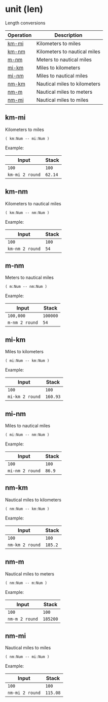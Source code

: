 # unit (len)

<!-- eval: use unit -->

Length conversions

<!-- index -->

| Operation               | Description
|-------------------------|-----------------------
| [km-mi](#km-mi)         | Kilometers to miles
| [km-nm](#km-nm)         | Kilometers to nautical miles
| [m-nm](#m-nm)           | Meters to nautical miles
| [mi-km](#mi-km)         | Miles to kilometers
| [mi-nm](#mi-nm)         | Miles to nautical miles
| [nm-km](#nm-km)         | Nautical miles to kilometers
| [nm-m](#nm-m)           | Nautical miles to meters
| [nm-mi](#nm-mi)         | Nautical miles to miles


## km-mi

Kilometers to miles

    ( km:Num -- mi:Num )

Example:

<!-- test: km-mi -->

| Input            | Stack
|------------------|-------------
| `100`            | `100`
| `km-mi 2 round`  | `62.14`


## km-nm

Kilometers to nautical miles

    ( km:Num -- nm:Num )

Example:

<!-- test: km-nm -->

| Input            | Stack
|------------------|-------------
| `100`            | `100`
| `km-nm 2 round`  | `54`


## m-nm

Meters to nautical miles

    ( m:Num -- nm:Num )

Example:

<!-- test: m-nm -->

| Input            | Stack
|------------------|-------------
| `100,000`        | `100000`
| `m-nm 2 round`   | `54`


## mi-km

Miles to kilometers

    ( mi:Num -- km:Num )

Example:

<!-- test: mi-km -->

| Input            | Stack
|------------------|-------------
| `100`            | `100`
| `mi-km 2 round`  | `160.93`


## mi-nm

Miles to nautical miles

    ( mi:Num -- nm:Num )

Example:

<!-- test: mi-nm -->

| Input            | Stack
|------------------|-------------
| `100`            | `100`
| `mi-nm 2 round`  | `86.9`


## nm-km

Nautical miles to kilometers

    ( nm:Num -- km:Num )

Example:

<!-- test: nm-km -->

| Input            | Stack
|------------------|-------------
| `100`            | `100`
| `nm-km 2 round`  | `185.2`


## nm-m

Nautical miles to meters

    ( nm:Num -- m:Num )

Example:

<!-- test: nm-m -->

| Input            | Stack
|------------------|-------------
| `100`            | `100`
| `nm-m 2 round`   | `185200`


## nm-mi

Nautical miles to miles

    ( nm:Num -- mi:Num )

Example:

<!-- test: nm-mi -->

| Input            | Stack
|------------------|-------------
| `100`            | `100`
| `nm-mi 2 round`  | `115.08`